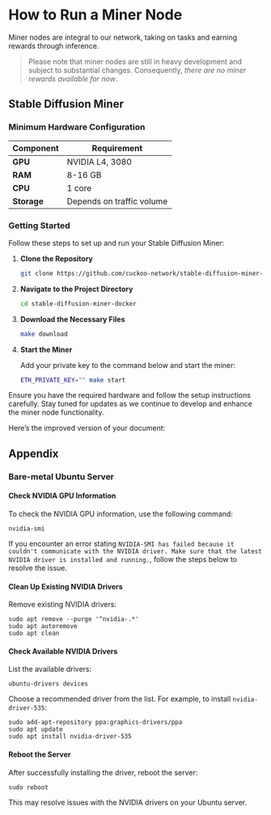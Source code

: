 # How to Run a Miner Node

Miner nodes are integral to our network, taking on tasks and earning rewards through inference.

> Please note that miner nodes are still in heavy development and subject to substantial changes. Consequently, _there are no miner rewards available for now_.

## Stable Diffusion Miner

### Minimum Hardware Configuration

| Component          | Requirement               |
|--------------------|---------------------------|
| **GPU**            | NVIDIA L4, 3080           |
| **RAM**            | 8-16 GB                   |
| **CPU**            | 1 core                    |
| **Storage**        | Depends on traffic volume |

### Getting Started

Follow these steps to set up and run your Stable Diffusion Miner:

1. **Clone the Repository**

    ```sh
    git clone https://github.com/cuckoo-network/stable-diffusion-miner-docker.git
    ```

2. **Navigate to the Project Directory**

    ```sh
    cd stable-diffusion-miner-docker
    ```

3. **Download the Necessary Files**

    ```sh
    make download
    ```

4. **Start the Miner**

   Add your private key to the command below and start the miner:

    ```sh
    ETH_PRIVATE_KEY="" make start
    ```

Ensure you have the required hardware and follow the setup instructions carefully. Stay tuned for updates as we continue to develop and enhance the miner node functionality.

Here’s the improved version of your document:

## Appendix

### Bare-metal Ubuntu Server

#### Check NVIDIA GPU Information

To check the NVIDIA GPU information, use the following command:

```shell
nvidia-smi
```

If you encounter an error stating `NVIDIA-SMI has failed because it couldn't communicate with the NVIDIA driver. Make sure that the latest NVIDIA driver is installed and running.`, follow the steps below to resolve the issue.

#### Clean Up Existing NVIDIA Drivers

Remove existing NVIDIA drivers:

```shell
sudo apt remove --purge '^nvidia-.*'
sudo apt autoremove
sudo apt clean
```

#### Check Available NVIDIA Drivers

List the available drivers:

```shell
ubuntu-drivers devices
```

Choose a recommended driver from the list. For example, to install `nvidia-driver-535`:

```shell
sudo add-apt-repository ppa:graphics-drivers/ppa
sudo apt update
sudo apt install nvidia-driver-535
```

#### Reboot the Server

After successfully installing the driver, reboot the server:

```shell
sudo reboot
```

This may resolve issues with the NVIDIA drivers on your Ubuntu server.
